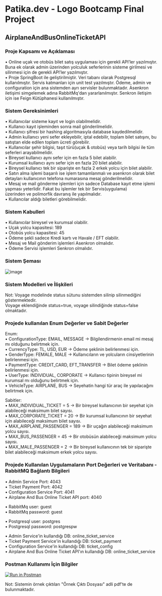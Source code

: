 # Patika.dev - Logo Bootcamp Final Project
## AirplaneAndBusOnlineTicketAPI

### Proje Kapsamı ve Açıklaması
• Online uçak ve otobüs bilet satış uygulaması için gerekli API’ler yazılmıştır. 
Buna ek olarak admin üzerinden yolculuk seferlerinin sisteme girilmesi ve silinmesi için de gerekli 
API’ler yazılmıştır.  
• Proje SpringBoot ile geliştirilmiştir. Veri tabanı olarak Postgresql kullanılmıştır. Servis katmanları için unit test yazılmıştır.
Ödeme, admin ve configuration için ana sistemden ayrı servisler bulunmaktadır. Asenkron iletişimi simgelemek adına RabbitMq'dan yararlanılmıştır. Senkron iletişim için ise Feign Kütüphanesi kullanılmıştır.

### Sistem Gereksinimleri
• Kullanıcılar sisteme kayıt ve login olabilmelidir.  
• Kullanıcı kayıt işleminden sonra mail gönderilmelidir.  
• Kullanıcı şifresi bir hashing algoritmasıyla database kaydedilmelidir.  
• Admin kullanıcı yeni sefer ekleyebilir, iptal edebilir, toplam bilet satışını, bu satıştan elde edilen toplam ücreti görebilir.  
• Kullanıcılar şehir bilgisi, taşıt türü(uçak & otobüs) veya tarih bilgisi ile tüm seferleri arayabilmelidir.  
• Bireysel kullanıcı aynı sefer için en fazla 5 bilet alabilir.  
• Kurumsal kullanıcı aynı sefer için en fazla 20 bilet alabilir.  
• Bireysel kullanıcı tek bir siparişte en fazla 2 erkek yolcu için bilet alabilir.  
• Satın alma işlemi başarılı ise işlem tamamlanmalı ve asenkron olarak bilet detayları kullanıcının telefona numarasına mesaj gönderilmelidir.  
• Mesaj ve mail gönderme işlemleri için sadece Database kayıt etme işlemi yapması yeterlidir. Fakat bu işlemler tek bir Servis(uygulama)   
üzerinden ve polimorfik davranış ile yapılmalıdır.  
• Kullancılar aldığı biletleri görebilmelidir.
  
### Sistem Kabulleri
• Kullanıcılar bireysel ve kurumsal olabilir.  
• Uçak yolcu kapasitesi: 189  
• Otobüs yolcu kapasitesi: 45  
• Ödeme şekli sadece Kredi kartı ve Havale / EFT olabilir.  
• Mesaj ve Mail gönderim işlemleri Asenkron olmalıdır.  
• Ödeme Servisi işlemleri Senkron olmalıdır.  
  
### Sistem Şeması

![image](https://user-images.githubusercontent.com/97917750/182848997-847e306a-d68d-4a15-a13f-1198d0a34d9b.png)

### Sistem Modelleri ve İlişkileri

Not: Voyage modelinde status sütunu sistemden silinip silinmediğini göstermektedir.  
Voyage eklendiğinde status=true, voyage silindiğinde status=false olmaktadır.  

### Projede kullanılan Enum Değerler ve Sabit Değerler

Enum:  
• ConfigurationType: EMAIL, MESSAGE -> Bilgilendirmenin email mi mesaj mı olduğunu belirtmek için.  
• CurrencyType: TL, USD, EUR -> Ödeme şeklinin belirlenmesi için.  
• GenderType: FEMALE, MALE -> Kullanıcıların ve yolcuların cinsiyetlerinin belirlenmesi için.  
• PaymentType: CREDIT_CARD, EFT_TRANSFER -> Bilet ödeme şeklinin belirlenmesi için.  
• UserType: INDIVIDUAL, CORPORATE -> Kullanıcı tipinin bireysel mi kurumsal mı olduğunu belirtmek için.  
• VehicleType: AIRPLANE, BUS -> Seyehatin hangi tür araç ile yapılacağını belirtmek için.  
  
Sabitler:  
• MAX_INDIVIDUAL_TICKET = 5 -> Bir bireysel kullanıcının bir seyehat için alabileceği maksimum bilet sayısı.  
• MAX_CORPORATE_TICKET = 20 -> Bir kurumsal kullanıcının bir seyehat için alabileceği maksimum bilet sayısı.  
• MAX_AIRPLANE_PASSENGER = 189 -> Bir uçağın alabileceği maksimum yolcu sayısı.  
• MAX_BUS_PASSENGER = 45 -> Bir otobüsün alabileceği maksimum yolcu sayısı.  
• MAX_MALE_PASSENGER = 2 -> Bir bireysel kullanıcının tek bir siparişte bilet alabileceği maksimum erkek yolcu sayısı.  
  
    
### Projede Kullanılan Uygulamaların Port Değerleri ve Veritabanı - RabbitMQ Bağlantı Bilgileri

• Admin Service Port: 4043  
• Ticket Payment Port: 4042  
• Configuration Service Port: 4041  
• Airplane And Bus Online Ticket API port: 4040  
  
  • RabbitMq user: guest  
  • RabbitMq password: guest  
  
  • Postgresql user: postgres  
  • Postgresql password: postgrespw  
    
  • Admin Service'in kullandığı DB: online_ticket_service  
  • Ticket Payment Service'in kullandığı DB: ticket_payment  
  • Configuration Service'in kullandığı DB: ticket_config  
  • Airplane And Bus Online Ticket API'ın kullandığı DB: online_ticket_service  

### Postman Kullanımı İçin Bilgiler

[![Run in Postman](https://run.pstmn.io/button.svg)](https://app.getpostman.com/run-collection/16339239-e8b6a515-fd98-48d3-9400-98856844e8d8?action=collection%2Ffork&collection-url=entityId%3D16339239-e8b6a515-fd98-48d3-9400-98856844e8d8%26entityType%3Dcollection%26workspaceId%3D26d636c6-2fb3-4672-9cfc-e07036d55d1f)  
  
  Not: Sistemin örnek çıktıları "Örnek Çıktı Dosyası" adli pdf'te de bulunmaktadır.
